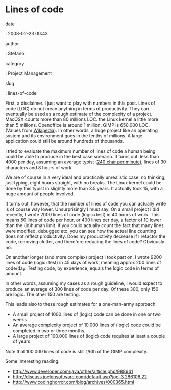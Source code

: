 Lines of code
=============

date

:   2008-02-23 00:43

author

:   Stefano

category

:   Project Management

slug

:   lines-of-code

First, a disclaimer. I just want to play with numbers in this post.
Lines of code (LOC) do not mean anything in terms of productivity. They
can eventually be used as a rough estimate of the complexity of a
project. MacOSX counts more than 80 millions LOC. the Linux kernel a
little more than 5 millions. Openoffice is around 1 million. GIMP is
650.000 LOC. (Values from
[Wikipedia](http://en.wikipedia.org/wiki/Source_lines_of_code)). In
other words, a huge project like an operating system and its environment
goes in the tenths of millions. A large application could still be
around hundreds of thousands.

I tried to evaluate the maximum number of lines of code a human being
could be able to produce in the best case scenario. It turns out: less
than 4000 per day, assuming an average typist ([240 char per
minute](http://imlocation.wordpress.com/2007/12/05/how-fast-do-people-type/)),
lines of 30 characters and 8 hours of work.

We are of course in a very ideal and practically unrealistic case: no
thinking, just typing, eight hours straight, with no breaks. The Linux
kernel could be done by this typist in slightly more than 3.5 years. It
actually took 15, with a huge amount of people involved.

It turns out, however, that the number of lines of code you can actually
write is of course way lower. Unsurprisingly I must say. On a small
project I did recently, I wrote 2000 lines of code (logic+test) in 40
hours of work. This means 50 lines of code per hour, or 400 lines per
day, a factor of 10 lower than the (in)human limit. If you could
actually count the fact that many lines were modified, debugged etc. you
can see how the actual line counting does not reflect productivity. Does
my productivity decrease if I refactor the code, removing clutter, and
therefore reducing the lines of code? Obviously no.

On another longer (and more complex) project I took part on, I wrote
9200 lines of code (logic+test) in 45 days of work, meaning approx 200
lines of code/day. Testing code, by experience, equals the logic code in
terms of amount.

In other words, assuming my cases as a rough guideline, I would expect
to produce an average of 300 lines of code per day. Of these 300, only
150 are logic. The other 150 are testing.

This leads also to these rough estimates for a one-man-army approach:

-   A small project of 1000 lines of (logic) code can be done in one or
    two weeks
-   An average complexity project of 10.000 lines of (logic) code could
    be completed in two or three months.
-   A large project of 100.000 lines of (logic) code requires at least a
    couple of years

Note that 100.000 lines of code is still 1/6th of the GIMP complexity.

Some interesting reading:

-   <http://www.developer.com/java/other/article.php/988641>
-   <http://discuss.joelonsoftware.com/default.asp?joel.3.286106.22>
-   <http://www.codinghorror.com/blog/archives/000365.html>
